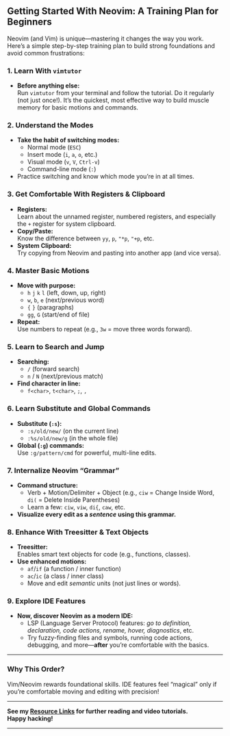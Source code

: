 ## Getting Started With Neovim: A Training Plan for Beginners

Neovim (and Vim) is unique—mastering it changes the way you work. Here’s a simple step-by-step training plan to build strong foundations and avoid common frustrations:

### 1. Learn With `vimtutor`

- **Before anything else:**  
  Run `vimtutor` from your terminal and follow the tutorial. Do it regularly (not just once!). It’s the quickest, most effective way to build muscle memory for basic motions and commands.

### 2. Understand the Modes

- **Take the habit of switching modes:**  
  - Normal mode (`ESC`)
  - Insert mode (`i`, `a`, `o`, etc.)
  - Visual mode (`v`, `V`, `Ctrl-v`)
  - Command-line mode (`:`)
- Practice switching and know which mode you’re in at all times.

### 3. Get Comfortable With Registers & Clipboard

- **Registers:**  
  Learn about the unnamed register, numbered registers, and especially the `+` register for system clipboard.
- **Copy/Paste:**  
  Know the difference between `yy`, `p`, `"*p`, `"+p`, etc.
- **System Clipboard:**  
  Try copying from Neovim and pasting into another app (and vice versa).

### 4. Master Basic Motions

- **Move with purpose:**  
  - `h` `j` `k` `l` (left, down, up, right)
  - `w`, `b`, `e` (next/previous word)
  - `{` `}` (paragraphs)
  - `gg`, `G` (start/end of file)
- **Repeat:**  
  Use numbers to repeat (e.g., `3w` = move three words forward).

### 5. Learn to Search and Jump

- **Searching:**  
  - `/` (forward search)
  - `n` / `N` (next/previous match)
- **Find character in line:**  
  - `f<char>`, `t<char>`, `;`, `,`

### 6. Learn Substitute and Global Commands

- **Substitute (`:s`):**  
  - `:s/old/new/` (on the current line)
  - `:%s/old/new/g` (in the whole file)
- **Global (`:g`) commands:**  
  Use `:g/pattern/cmd` for powerful, multi-line edits.

### 7. Internalize Neovim “Grammar”

- **Command structure:**  
  - Verb + Motion/Delimiter + Object (e.g., `ciw` = Change Inside Word, `di(` = Delete Inside Parentheses)
  - Learn a few: `ciw`, `viw`, `di{`, `caw`, etc.
- **Visualize every edit as a *sentence* using this grammar.**

### 8. Enhance With Treesitter & Text Objects

- **Treesitter:**  
  Enables smart text objects for code (e.g., functions, classes).
- **Use enhanced motions:**  
  - `af`/`if` (a function / inner function)
  - `ac`/`ic` (a class / inner class)
  - Move and edit *semantic* units (not just lines or words).

### 9. Explore IDE Features

- **Now, discover Neovim as a modern IDE:**  
  - LSP (Language Server Protocol) features: *go to definition, declaration, code actions, rename, hover, diagnostics*, etc.
  - Try fuzzy-finding files and symbols, running code actions, debugging, and more—**after** you’re comfortable with the basics.

---

### Why This Order?

Vim/Neovim rewards foundational skills. IDE features feel “magical” only if you’re comfortable moving and editing with precision!

---

**See my [Resource Links](#) for further reading and video tutorials.  
Happy hacking!**

---

